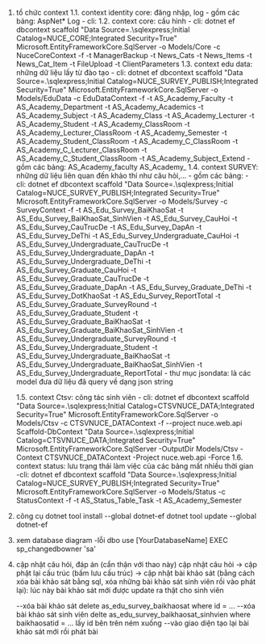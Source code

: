 ﻿1. tổ chức context
	1.1. context identity core: đăng nhập, log
		- gồm các bảng:
			AspNet*
			Log
		- cli:
	1.2. context core: cấu hình
		- cli:
			dotnet ef dbcontext scaffold "Data Source=.\sqlexpress;Initial Catalog=NUCE_CORE;Integrated Security=True" Microsoft.EntityFrameworkCore.SqlServer -o Models/Core -c NuceCoreContext -f -t ManagerBackup -t News_Cats -t News_Items -t News_Cat_Item -t FileUpload -t ClientParameters
	1.3. context edu data: những dữ liệu lấy từ đào tạo
		- cli: 
			dotnet ef dbcontext scaffold "Data Source=.\sqlexpress;Initial Catalog=NUCE_SURVEY_PUBLISH;Integrated Security=True" Microsoft.EntityFrameworkCore.SqlServer -o Models/EduData -c EduDataContext -f -t AS_Academy_Faculty -t AS_Academy_Department -t AS_Academy_Academics -t AS_Academy_Subject -t AS_Academy_Class -t AS_Academy_Lecturer -t AS_Academy_Student -t AS_Academy_ClassRoom -t AS_Academy_Lecturer_ClassRoom -t AS_Academy_Semester -t AS_Academy_Student_ClassRoom -t AS_Academy_C_ClassRoom -t AS_Academy_C_Lecturer_ClassRoom -t AS_Academy_C_Student_ClassRoom -t AS_Academy_Subject_Extend
		- gồm các bảng:
			AS_Academy_faculty
			AS_Academy_
	1.4. context SURVEY: những dữ liệu liên quan đến khảo thí như câu hỏi,...
		- gồm các bảng:
		- cli:
			dotnet ef dbcontext scaffold "Data Source=.\sqlexpress;Initial Catalog=NUCE_SURVEY_PUBLISH;Integrated Security=True" Microsoft.EntityFrameworkCore.SqlServer -o Models/Survey -c SurveyContext -f -t AS_Edu_Survey_BaiKhaoSat -t AS_Edu_Survey_BaiKhaoSat_SinhVien -t AS_Edu_Survey_CauHoi -t AS_Edu_Survey_CauTrucDe -t AS_Edu_Survey_DapAn -t AS_Edu_Survey_DeThi -t AS_Edu_Survey_Undergraduate_CauHoi -t AS_Edu_Survey_Undergraduate_CauTrucDe -t AS_Edu_Survey_Undergraduate_DapAn -t AS_Edu_Survey_Undergraduate_DeThi -t AS_Edu_Survey_Graduate_CauHoi -t AS_Edu_Survey_Graduate_CauTrucDe -t AS_Edu_Survey_Graduate_DapAn -t AS_Edu_Survey_Graduate_DeThi -t AS_Edu_Survey_DotKhaoSat -t AS_Edu_Survey_ReportTotal -t AS_Edu_Survey_Graduate_SurveyRound -t AS_Edu_Survey_Graduate_Student -t AS_Edu_Survey_Graduate_BaiKhaoSat -t AS_Edu_Survey_Graduate_BaiKhaoSat_SinhVien -t AS_Edu_Survey_Undergraduate_SurveyRound -t AS_Edu_Survey_Undergraduate_Student -t AS_Edu_Survey_Undergraduate_BaiKhaoSat -t AS_Edu_Survey_Undergraduate_BaiKhaoSat_SinhVien -t AS_Edu_Survey_Undergraduate_ReportTotal
		- thư mục jsondata: là các model đưa dữ liệu đã query về dạng json string
			
	1.5. context Ctsv: công tác sinh viên
		- cli:
			dotnet ef dbcontext scaffold "Data Source=.\sqlexpress;Initial Catalog=CTSVNUCE_DATA;Integrated Security=True" Microsoft.EntityFrameworkCore.SqlServer -o Models/Ctsv -c CTSVNUCE_DATAContext -f --project nuce.web.api
			Scaffold-DbContext "Data Source=.\sqlexpress;Initial Catalog=CTSVNUCE_DATA;Integrated Security=True" Microsoft.EntityFrameworkCore.SqlServer -OutputDir Models/Ctsv -Context CTSVNUCE_DATAContext -Project nuce.web.api -Force
	1.6. context status: lưu trạng thái làm việc của các bảng mất nhiều thời gian
		-cli:
			dotnet ef dbcontext scaffold "Data Source=.\sqlexpress;Initial Catalog=NUCE_SURVEY_PUBLISH;Integrated Security=True" Microsoft.EntityFrameworkCore.SqlServer -o Models/Status -c StatusContext -f -t AS_Status_Table_Task -t AS_Academy_Semester

2. công cụ
	dotnet tool install --global dotnet-ef
	dotnet tool update --global dotnet-ef

3. xem database diagram
	-lỗi dbo
		use [YourDatabaseName] EXEC sp_changedbowner 'sa'

4. cập nhật câu hỏi, đáp án (cẩn thận với thao này)
	cập nhật câu hỏi -> cập phật lại cấu trúc (bấm lưu cấu trúc) -> cập nhật bài khảo sát 
	(bằng cách xóa bài khảo sát bằng sql, xóa những bài khảo sát sinh viên rồi vào phát lại): lúc này bài khảo sát mới được update ra thật cho sinh viên
	
	--xóa bài khảo sát
	delete as_edu_survey_baikhaosat where id = ...
	--xóa bài khảo sát sinh viên
	delte as_edu_survey_baikhaosat_sinhvien where baikhaosatid = ... lấy id bên trên ném xuống
	--vào giao diện tạo lại bài khảo sát mới rồi phát bài
